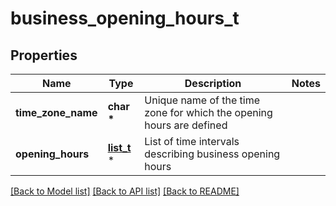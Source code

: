 # business_opening_hours_t

## Properties
Name | Type | Description | Notes
------------ | ------------- | ------------- | -------------
**time_zone_name** | **char \*** | Unique name of the time zone for which the opening hours are defined | 
**opening_hours** | [**list_t**](business_opening_hours_interval.md) \* | List of time intervals describing business opening hours | 

[[Back to Model list]](../README.md#documentation-for-models) [[Back to API list]](../README.md#documentation-for-api-endpoints) [[Back to README]](../README.md)


